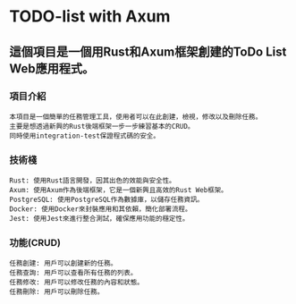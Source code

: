 # TODO-list with Axum

## 這個項目是一個用Rust和Axum框架創建的ToDo List Web應用程式。

### 項目介紹
    本項目是一個簡單的任務管理工具，使用者可以在此創建，檢視，修改以及刪除任務。  
    主要是想透過新興的Rust後端框架一步一步練習基本的CRUD。  
    同時使用integration-test保證程式碼的安全。

### 技術棧
    Rust: 使用Rust語言開發，因其出色的效能與安全性。
    Axum: 使用Axum作為後端框架，它是一個新興且高效的Rust Web框架。
    PostgreSQL: 使用PostgreSQL作為數據庫，以儲存任務資訊。
    Docker: 使用Docker來封裝應用和其依賴，簡化部署流程。
    Jest: 使用Jest來進行整合測試，確保應用功能的穩定性。
    
### 功能(CRUD)
    任務創建: 用戶可以創建新的任務。
    任務查詢: 用戶可以查看所有任務的列表。
    任務修改: 用戶可以修改任務的內容和狀態。
    任務刪除: 用戶可以刪除任務。
